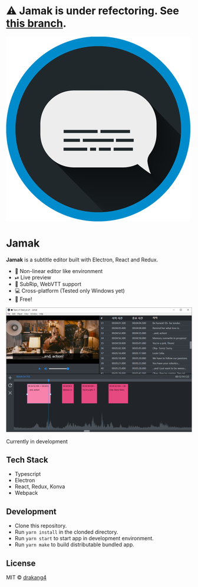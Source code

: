 # ⚠ Jamak is under refectoring. See [this branch](https://github.com/drakang4/jamak/tree/refactoring).

![jamak](https://github.com/Heeryong-Kang/jamak/blob/master/jamak-icon.png?raw=true)

# Jamak

**Jamak** is a subtitle editor built with Electron, React and Redux.

- 🎥 Non-linear editor like environment
- ⏯ Live preview
- 📑 SubRip, WebVTT support
- 💻 Cross-platform (Tested only Windows yet)
- 🤑 Free!

![screenshot-windows](https://github.com/Heeryong-Kang/jamak/blob/refactoring/screenshot-windows.png)

<!-- ![screenshot-macos](https://github.com/Heeryong-Kang/jamak/blob/master/screenshot-macos.png?raw=true) -->

Currently in development

## Tech Stack

- Typescript
- Electron
- React, Redux, Konva
- Webpack

## Development

- Clone this repository.
- Run `yarn install` in the clonded directory.
- Run `yarn start` to start app in development environment.
- Run `yarn make` to build distributable bundled app.

## License

MIT © [drakang4](https://github.com/drakang4)
